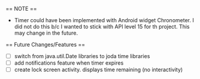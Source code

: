 == NOTE ==
* Timer could have been implemented with Android widget Chronometer. I did not do this b/c I
wanted to stick with API level 15 for th project. This may change in the future.

== Future Changes/Features ==
* [ ] switch from java.util.Date libraries to joda time libraries
* [ ] add notifications feature when timer expires
* [ ] create lock screen activity. displays time remaining (no interactivity)